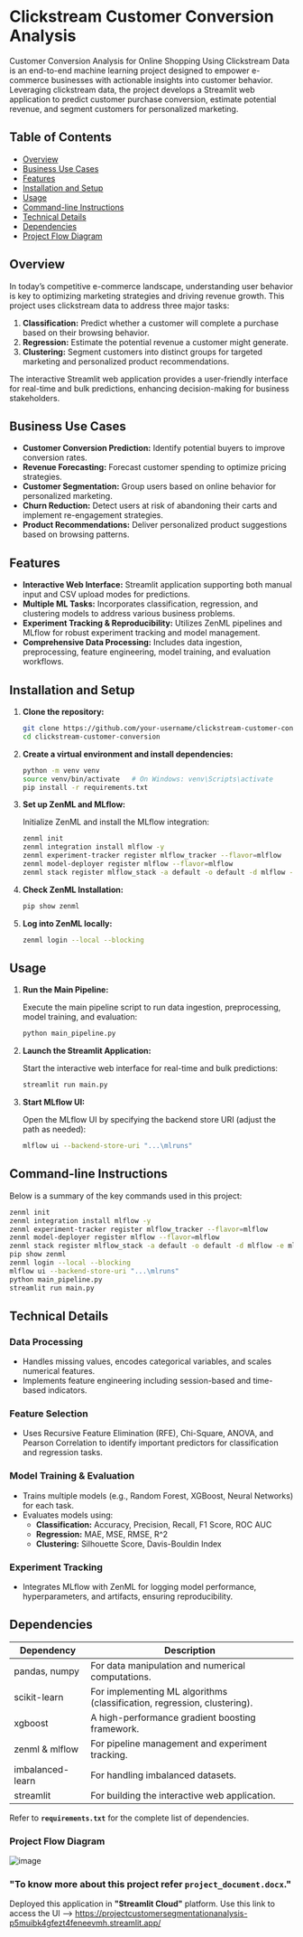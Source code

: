 # Clickstream Customer Conversion Analysis

Customer Conversion Analysis for Online Shopping Using Clickstream Data is an end-to-end machine learning project designed to empower e-commerce businesses with actionable insights into customer behavior. Leveraging clickstream data, the project develops a Streamlit web application to predict customer purchase conversion, estimate potential revenue, and segment customers for personalized marketing.

## Table of Contents

- [Overview](#overview)
- [Business Use Cases](#business-use-cases)
- [Features](#features)
- [Installation and Setup](#installation-and-setup)
- [Usage](#usage)
- [Command-line Instructions](#command-line-instructions)
- [Technical Details](#technical-details)
- [Dependencies](#dependencies)
- [Project Flow Diagram](#project-flow-diagram)

## Overview

In today’s competitive e-commerce landscape, understanding user behavior is key to optimizing marketing strategies and driving revenue growth. This project uses clickstream data to address three major tasks:

1. **Classification:** Predict whether a customer will complete a purchase based on their browsing behavior.
2. **Regression:** Estimate the potential revenue a customer might generate.
3. **Clustering:** Segment customers into distinct groups for targeted marketing and personalized product recommendations.

The interactive Streamlit web application provides a user-friendly interface for real-time and bulk predictions, enhancing decision-making for business stakeholders.

## Business Use Cases

- **Customer Conversion Prediction:** Identify potential buyers to improve conversion rates.
- **Revenue Forecasting:** Forecast customer spending to optimize pricing strategies.
- **Customer Segmentation:** Group users based on online behavior for personalized marketing.
- **Churn Reduction:** Detect users at risk of abandoning their carts and implement re-engagement strategies.
- **Product Recommendations:** Deliver personalized product suggestions based on browsing patterns.

## Features

- **Interactive Web Interface:** Streamlit application supporting both manual input and CSV upload modes for predictions.
- **Multiple ML Tasks:** Incorporates classification, regression, and clustering models to address various business problems.
- **Experiment Tracking & Reproducibility:** Utilizes ZenML pipelines and MLflow for robust experiment tracking and model management.
- **Comprehensive Data Processing:** Includes data ingestion, preprocessing, feature engineering, model training, and evaluation workflows.

## Installation and Setup

1. **Clone the repository:**
   ```bash
   git clone https://github.com/your-username/clickstream-customer-conversion.git
   cd clickstream-customer-conversion
   ```
2. **Create a virtual environment and install dependencies:**
   ```bash
   python -m venv venv
   source venv/bin/activate   # On Windows: venv\Scripts\activate
   pip install -r requirements.txt
   ```
3. **Set up ZenML and MLflow:**
   
   Initialize ZenML and install the MLflow integration:
   ```bash
   zenml init
   zenml integration install mlflow -y
   zenml experiment-tracker register mlflow_tracker --flavor=mlflow
   zenml model-deployer register mlflow --flavor=mlflow
   zenml stack register mlflow_stack -a default -o default -d mlflow -e mlflow_tracker --set
   ```
4. **Check ZenML Installation:**
   ```bash
   pip show zenml
   ```
5. **Log into ZenML locally:**
   ```bash
   zenml login --local --blocking
   ```

## Usage

1. **Run the Main Pipeline:**
   
   Execute the main pipeline script to run data ingestion, preprocessing, model training, and evaluation:
   ```bash
   python main_pipeline.py
   ```
2. **Launch the Streamlit Application:**
   
   Start the interactive web interface for real-time and bulk predictions:
   ```bash
   streamlit run main.py
   ```
3. **Start MLflow UI:**
   
   Open the MLflow UI by specifying the backend store URI (adjust the path as needed):
   ```bash
   mlflow ui --backend-store-uri "...\mlruns"
   ```

## Command-line Instructions

Below is a summary of the key commands used in this project:

```bash
zenml init
zenml integration install mlflow -y
zenml experiment-tracker register mlflow_tracker --flavor=mlflow
zenml model-deployer register mlflow --flavor=mlflow
zenml stack register mlflow_stack -a default -o default -d mlflow -e mlflow_tracker --set
pip show zenml
zenml login --local --blocking
mlflow ui --backend-store-uri "...\mlruns"
python main_pipeline.py
streamlit run main.py
```

## Technical Details

### Data Processing
- Handles missing values, encodes categorical variables, and scales numerical features.
- Implements feature engineering including session-based and time-based indicators.

### Feature Selection
- Uses Recursive Feature Elimination (RFE), Chi-Square, ANOVA, and Pearson Correlation to identify important predictors for classification and regression tasks.

### Model Training & Evaluation
- Trains multiple models (e.g., Random Forest, XGBoost, Neural Networks) for each task.
- Evaluates models using:
  - **Classification:** Accuracy, Precision, Recall, F1 Score, ROC AUC
  - **Regression:** MAE, MSE, RMSE, R^2
  - **Clustering:** Silhouette Score, Davis-Bouldin Index

### Experiment Tracking
- Integrates MLflow with ZenML for logging model performance, hyperparameters, and artifacts, ensuring reproducibility.

## Dependencies

| Dependency         | Description                                                        |
|--------------------|--------------------------------------------------------------------|
| pandas, numpy      | For data manipulation and numerical computations.                 |
| scikit-learn       | For implementing ML algorithms (classification, regression, clustering). |
| xgboost            | A high-performance gradient boosting framework.                    |
| zenml & mlflow     | For pipeline management and experiment tracking.                   |
| imbalanced-learn   | For handling imbalanced datasets.                                  |
| streamlit          | For building the interactive web application.                      |

Refer to **`requirements.txt`** for the complete list of dependencies.

### Project Flow Diagram

![image](https://github.com/user-attachments/assets/aad00c33-9a72-456f-8b45-63150ed20f72)


### **"To know more about this project refer `project_document.docx`."**

Deployed this application in **"Streamlit Cloud"** platform. Use this link to access the UI --> https://projectcustomersegmentationanalysis-p5muibk4gfezt4feneevmh.streamlit.app/


